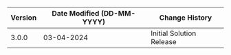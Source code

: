 | **Version** | **Date Modified (DD-MM-YYYY)** | **Change History**                                 |
|-------------|--------------------------------|----------------------------------------------------|
| 3.0.0       | 03-04-2024                     | Initial Solution Release        	             	|  

                                                                                                                 
